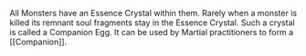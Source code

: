 All Monsters have an Essence Crystal within them. Rarely when a monster is killed its remnant soul fragments stay in the Essence Crystal. Such a crystal is called a Companion Egg. It can be used by Martial practitioners to form a [[Companion]].